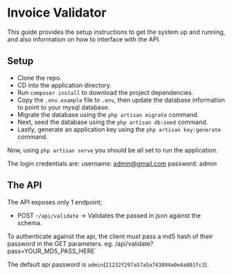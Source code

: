 # Invoice Validator

This guide provides the setup instructions to get the system up and running, and also information on how to interface with the API.

## Setup

- Clone the repo.
- CD into the application directory.
- Run `composer install` to download the project dependencies.
- Copy the `.env.example` file to `.env`, then update the database information to point to your mysql database. 
- Migrate the database using the `php artisan migrate` command. 
- Next, seed the database using the `php artisan db:seed` command. 
- Lastly, generate an application key using the `php artisan key:generate` command.

Now, using `php artisan serve` you should be all set to run the application.

The login credentials are:
username: admin@gmail.com 
password: admin

## The API

The API exposes only 1 endpoint;
- POST -`/api/validate` -> Validates the passed in json against the schema.  

To authenticate against the api, the client must pass a md5 hash of their password in the GET parameters. eg. /api/validate?pass=YOUR_MD5_PASS_HERE`

The default api password is `admin`(`21232f297a57a5a743894a0e4a801fc3`).
